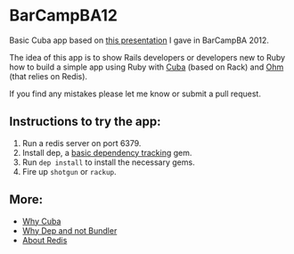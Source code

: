 # BarCampBA12
Basic Cuba app based on [this presentation](https://speakerdeck.com/kevinjhanna/ruby-plus-cuba-plus-ohm) I gave in BarCampBA 2012.


The idea of this app is to show Rails developers or developers new to Ruby how to build a simple app
using Ruby with [Cuba](https://github.com/soveran/cuba) (based on Rack)
and [Ohm](https://github.com/soveran/ohm) (that relies on Redis).


If you find any mistakes please let me know or submit a pull request.


## Instructions to try the app:
 1. Run a redis server on port 6379.
 2. Install dep, a [basic dependency tracking](https://github.com/twpil/dep) gem.
 3. Run `dep install` to install the necessary gems.
 4. Fire up `shotgun` or `rackup`.


## More:
  *  [Why Cuba](http://files.soveran.com/cuba/#0)
  *  [Why Dep and not Bundler](https://github.com/twpil/dep#history)
  *  [About Redis](http://redis.io/topics/faq)



